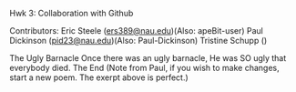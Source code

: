 Hwk 3: Collaboration with Github

Contributors:
Eric Steele (ers389@nau.edu)(Also: apeBit-user)
Paul Dickinson (pid23@nau.edu)(Also: Paul-Dickinson)
Tristine Schupp ()

The Ugly Barnacle 
Once there was an ugly barnacle,
He was SO ugly that everybody died.
The End
(Note from Paul, if you wish to make changes, start a new poem. The exerpt above is perfect.)

